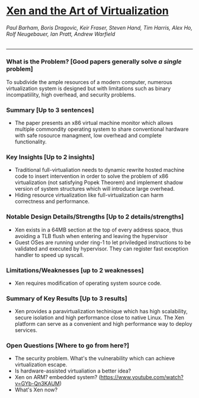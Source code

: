 # [Xen and the Art of Virtualization](https://www.cl.cam.ac.uk/research/srg/netos/papers/2003-xensosp.pdf)

###### Paul Barham, Boris Dragovic, Keir Fraser, Steven Hand, Tim Harris, Alex Ho, Rolf Neugebauer, Ian Pratt, Andrew Warfield

---

### What is the Problem? [Good papers generally solve *a single* problem]

To subdivide the ample resources of a modern computer, numerous virtualization system is designed but with limitations such as binary incompatiility, high overhead, and security problems.

### Summary [Up to 3 sentences]

* The paper presents an x86 virtual machine monitor which allows multiple commondity operating system to share conventional hardware with safe rosource managment, low overhead and complete functionality.

### Key Insights [Up to 2 insights]

* Traditional full-virtualiation needs to dynamic rewrite hosted machine code to insert intervention in order to solve the problem of x86 virtualization (not satisfying Popek Theorem) and implement shadow version of system structures which will introduce large overhead.
* Hiding resource virtualization like full-virtualization can harm correctness and performance.

### Notable Design Details/Strengths [Up to 2 details/strengths]

* Xen exists in a 64MB section at the top of every address space, thus avoiding a TLB flush when entering and leaving the hypervisor
* Guest OSes are running under ring-1 to let priviledged instructions to be validated and executed by hypervisor. They can register fast exception handler to speed up syscall.

### Limitations/Weaknesses [up to 2 weaknesses]

* Xen requires modification of operating system source code.

### Summary of Key Results [Up to 3 results]

* Xen provides a paravirtualization techinique which has high scalability, secure isolation and high performance close to native Linux. The Xen platform can serve as a convenient and high performance way to deploy services.

### Open Questions [Where to go from here?]

* The security problem. What's the vulnerability which can achieve virtualization escape.
* Is hardware-assisted virtualiation a better idea?
* Xen on ARM? embedded system? (https://www.youtube.com/watch?v=GYb-Qn3KAUM)
* What's Xen now? 

